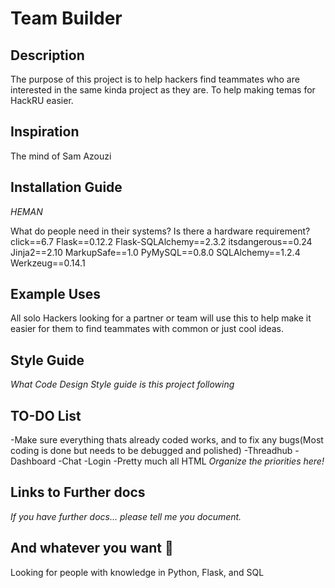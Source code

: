 # Team Builder

## Description
The purpose of this project is to help hackers find teammates who are interested in the same kinda project as they are. To help making temas for HackRU easier.
## Inspiration
The mind of Sam Azouzi
## Installation Guide
*HEMAN*

What do people need in their systems? Is there a hardware requirement?
click==6.7
Flask==0.12.2
Flask-SQLAlchemy==2.3.2
itsdangerous==0.24
Jinja2==2.10
MarkupSafe==1.0
PyMySQL==0.8.0
SQLAlchemy==1.2.4
Werkzeug==0.14.1
## Example Uses
All solo Hackers looking for a partner or team will use this to help make it easier for them to find teammates with common or just cool ideas.


## Style Guide

*What Code Design Style guide is this project following*


## TO-DO List
-Make sure everything thats already coded works, and to fix any bugs(Most coding is done but needs to be debugged and polished)
-Threadhub
-Dashboard
-Chat
-Login
-Pretty much all HTML
*Organize the priorities here!*

## Links to Further docs

*If you have further docs... please tell me you document.*

## And whatever you want :tada:
Looking for people with knowledge in Python, Flask, and SQL
